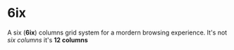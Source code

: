 # 6ix

A six (**6ix**) columns grid system for a mordern browsing experience. It's not _six columns_ it's **12 columns**

